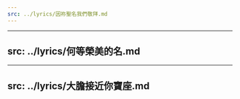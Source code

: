 ```yaml
---
src: ../lyrics/因祢聖名我們敬拜.md
---
```

---
src: ../lyrics/何等榮美的名.md
---
---
src: ../lyrics/大膽接近你寶座.md
---